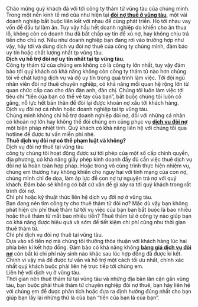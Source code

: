 <p>Chào mừng quý khách đã với tới công ty thám tử vũng tàu của chúng mình. Trong một nền kinh tế mở cửa như hiện tại <a href="http://doinocuulong.vn/tin-tuc/cong-ty-doi-no-thue-o-vung-tau-uy-tin-nam-2018-161.html"><strong>đòi nợ thuê ở vũng tàu</strong></a>, một vài doanh nghiệp bắt buộc liên kết với nhau để cùng phát triển. Họ tới nhau vay vốn để đầu tư làm ăn. Tuy vậy hầu hết doanh nghiệp do khiến cho ăn thua lỗ, không còn có doanh thu đã bất chấp uy tín để xù nợ, hay không chịu trả tiền cho chủ nợ. Nếu như doanh nghiệp bạn đang rơi vào trường hợp như vậy, hãy tới và dùng dịch vụ đòi nợ thuê của công ty chúng mình, đảm bảo uy tín hoặc chất lượng nhất tp vũng tàu.<br />
<strong>Dịch vụ hỗ trợ đòi nợ uy tín nhất tại tp vũng tàu.</strong><br />
Công ty thám tử của chúng em không có là công ty lớn nhất, tuy vậy đảm bảo tới quý khách có khả năng không còn công ty thám tử nào hơn chúng tôi về chất lượng dịch vụ và độ uy tín trong quá trình làm việc. Tới đội ngũ nhân viên đòi nợ thuê chuyên nghiệp, có khả năng mối quan hệ rộng lớn từ quan chức cấp cao cho dân đàn anh, đàn chị. Chúng tôi luôn làm việc tới tiêu chí &ldquo;tiền của bạn có thể về tay của bạn&rdquo;, bắt buộc chúng tôi luôn cố gắng, nỗ lực hết bản thân để đòi lại được khoản nợ xấu tới khách hàng.<br />
Dịch vụ đòi nợ cá nhân hoặc doanh nghiệp tại tp vũng tàu.<br />
Chúng mình không chỉ hỗ trợ doanh nghiệp đòi nợ, đối với những cá nhân có khoản nợ lớn hay không thể đòi chúng em cũng phục vụ&nbsp;<a href="http://doinocuulong.vn/"><strong>dịch vụ đòi nợ</strong></a> một biện pháp nhiệt tình. Quý khách có khả năng liên hệ với chúng tôi qua hotline để được tư vấn miễn phí nhé.<br />
<strong>Thuê dịch vụ đòi nợ có thể phạm luật và không?</strong><br />
Dịch vụ đòi nợ thuê tại vũng tàu<br />
công ty chúng tôi hoạt động được sự tới phép của một số cấp chính quyền, địa phương, có khả năng giấy phép kinh doanh đầy đủ cần việc thuê dịch vụ đòi nợ là hoàn toàn hợp pháp. Hoặc trong vô cùng trình thực hiện nhiệm vụ, chúng em thường hay không khiến cho nguy hại với tính mạng của con nợ, chúng mình chỉ đe dọa, làm áp lực để con nợ tự nguyện trả nợ với quý khách. Đảm bảo sẽ không có bất cứ vấn đề gì xảy ra tới quý khách trong rất trình đòi nợ.<br />
Chi phí hoặc kỹ thuật thức liên hệ dịch vụ đời nợ ở vũng tàu.<br />
Bạn đang nên tìm công ty cho thuê thám tử đòi nợ? Mặc dù vậy bạn không phát hiện chi phí thuê thám tử tới vụ việc của bạn bạn bắt buộc là bao nhiêu hoặc thuê thám tử mất bao nhiêu tiền? Thuê thám tử ở công ty nào giúp bạn có khả năng được hiệu quả và sớm để tiết kiệm chi phí cũng như thời gian thuê thám tử.<br />
Chi phí dịch vụ đòi nợ thuê tại vũng tàu.<br />
Dựa vào số tiền nợ mà chúng tôi thường thỏa thuận với khách hàng lúc hai phía bên kí kết hợp đồng. Đảm bảo có khả năng không&nbsp;<a href="http://doinocuulong.vn/bang-phi.html"><strong>bảng giá dịch vụ đòi nợ</strong></a> còn bất kì chi phí nảy sinh nào khác sau lúc hợp đồng đã được kí kết. Chính vì vậy mà để được tư vấn và hỗ trợ một cách tối ưu nhất, chính xác nhất quý khách buộc phải liên hệ trực tiếp tới chúng em.<br />
Liên hệ với dịch vụ ở vũng tàu.<br />
Thời gian nên thuê thám tử tại vũng tàu và những địa bàn lân cận gần vũng tàu, bạn buộc phải thuê thám tử chuyên nghiệp đòi nợ thuê, bạn hãy liên hệ với chúng em để được phân tích hoặc đưa ra định hướng đúng nhất cho bạn giúp bạn lấy lại những thứ là của bạn &ldquo;tiền của bạn là của bạn&rdquo;.</p>

<p>&nbsp;</p>
